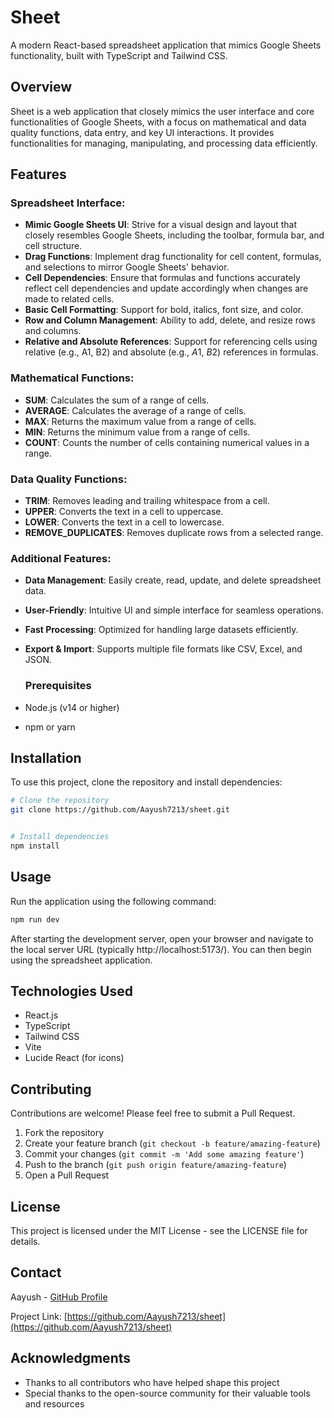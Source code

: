 # Sheet

A modern React-based spreadsheet application that mimics Google Sheets functionality, built with TypeScript and Tailwind CSS.

## Overview

Sheet is a web application that closely mimics the user interface and core functionalities of Google Sheets, with a focus on mathematical and data quality functions, data entry, and key UI interactions. It provides functionalities for managing, manipulating, and processing data efficiently.

## Features

### Spreadsheet Interface:

- **Mimic Google Sheets UI**: Strive for a visual design and layout that closely resembles Google Sheets, including the toolbar, formula bar, and cell structure.
- **Drag Functions**: Implement drag functionality for cell content, formulas, and selections to mirror Google Sheets' behavior.
- **Cell Dependencies**: Ensure that formulas and functions accurately reflect cell dependencies and update accordingly when changes are made to related cells.
- **Basic Cell Formatting**: Support for bold, italics, font size, and color.
- **Row and Column Management**: Ability to add, delete, and resize rows and columns.
- **Relative and Absolute References**: Support for referencing cells using relative (e.g., A1, B2) and absolute (e.g., $A$1, $B$2) references in formulas.

### Mathematical Functions:

- **SUM**: Calculates the sum of a range of cells.
- **AVERAGE**: Calculates the average of a range of cells.
- **MAX**: Returns the maximum value from a range of cells.
- **MIN**: Returns the minimum value from a range of cells.
- **COUNT**: Counts the number of cells containing numerical values in a range.

### Data Quality Functions:

- **TRIM**: Removes leading and trailing whitespace from a cell.
- **UPPER**: Converts the text in a cell to uppercase.
- **LOWER**: Converts the text in a cell to lowercase.
- **REMOVE_DUPLICATES**: Removes duplicate rows from a selected range.

### Additional Features:

- **Data Management**: Easily create, read, update, and delete spreadsheet data.
- **User-Friendly**: Intuitive UI and simple interface for seamless operations.
- **Fast Processing**: Optimized for handling large datasets efficiently.
- **Export & Import**: Supports multiple file formats like CSV, Excel, and JSON.

  ### Prerequisites

- Node.js (v14 or higher)
- npm or yarn

## Installation

To use this project, clone the repository and install dependencies:

```bash
# Clone the repository
git clone https://github.com/Aayush7213/sheet.git


# Install dependencies
npm install
```

## Usage

Run the application using the following command:

```bash
npm run dev
```

After starting the development server, open your browser and navigate to the local server URL (typically http://localhost:5173/). You can then begin using the spreadsheet application.

## Technologies Used

- React.js
- TypeScript
- Tailwind CSS
- Vite
- Lucide React (for icons)

## Contributing

Contributions are welcome! Please feel free to submit a Pull Request.

1. Fork the repository
2. Create your feature branch (`git checkout -b feature/amazing-feature`)
3. Commit your changes (`git commit -m 'Add some amazing feature'`)
4. Push to the branch (`git push origin feature/amazing-feature`)
5. Open a Pull Request

## License

This project is licensed under the MIT License - see the LICENSE file for details.

## Contact

Aayush - [GitHub Profile](https://github.com/Aayush7213)

Project Link: [https://github.com/Aayush7213/sheet](https://github.com/Aayush7213/sheet)

## Acknowledgments

- Thanks to all contributors who have helped shape this project
- Special thanks to the open-source community for their valuable tools and resources
